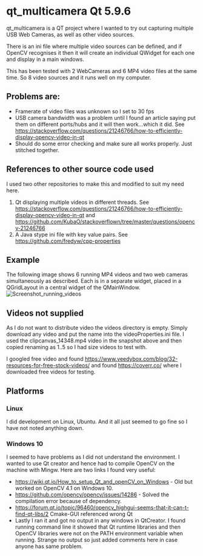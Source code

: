 # qt_multicamera Qt 5.9.6

qt_multicamera is a QT project where I wanted to try out capturing multiple USB Web Cameras, as well as other video sources. 

There is an ini file where multiple video sources can be defined, and if OpenCV recognises it then it will create an individual QWidget for each one and display in a main windows. 

This has been tested with 2 WebCameras and 6 MP4 video files at the same time. So 8 video sources and it runs well on my computer. 

## Problems are:

  *  Framerate of video files was unknown so I set to 30 fps
  *  USB camera bandwidth was a problem until I found an article saying put them on different ports/hubs and it will then work...which it did. See https://stackoverflow.com/questions/21246766/how-to-efficiently-display-opencv-video-in-qt
  *  Should do some error checking and make sure all works properly. Just stitched together. 
  
## References to other source code used
I used two other repositories to make this and modified to suit my need here. 
  1. Qt displaying multiple videos in different threads. See https://stackoverflow.com/questions/21246766/how-to-efficiently-display-opencv-video-in-qt and https://github.com/KubaO/stackoverflown/tree/master/questions/opencv-21246766
  2. A Java stype ini file with key value pairs.  See https://github.com/fredyw/cpp-properties
  
## Example
The following image shows 6 running MP4 videos and two web cameras simultaneously as described. Each is in a separate widget, placed in a QGridLayout in a central widget of the QMainWindow. 
![Screenshot_running_videos](https://user-images.githubusercontent.com/5513887/58373323-02e3f980-7f35-11e9-8d5e-978df4514471.png)

## Videos not supplied

As I do not want to distribute video the videos directory is empty. Simply download any video and put the name into the videoProperties.ini file. I used the clipcanvas_14348.mp4 video in the snapshot above and then copied renaming as 1..5 so I had size videos to test with.

I googled free video and found https://www.veedybox.com/blog/32-resources-for-free-stock-videos/ and found https://coverr.co/ where I downloaded free videos for testing.

## Platforms
### Linux
I did development on Linux, Ubuntu. And it all just seemed to go fine so I have not noted anything down.
### Windows 10
I seemed to have problems as I did not understand the environment. I wanted to use Qt creator and hence had to compile OpenCV on the machine with Mingw. Here are two links I found very useful:
  * https://wiki.qt.io/How_to_setup_Qt_and_openCV_on_Windows - Old but worked on OpenCV 4.1 on Windows 10.
  * https://github.com/opencv/opencv/issues/14286 - Solved the compilation error because of dependency.
  * https://forum.qt.io/topic/96460/opencv_highgui-seems-that-it-can-t-find-qt-libs/2 Cmake-GUI referenced wrong Qt
  * Lastly I ran it and got no output in any windows in QtCreator. I found running command line it showed that Qt runtime libraries and then OpenCV libraries were not on the PATH environment variable when running. Strange no output so just added comments here in case anyone has same problem. 

